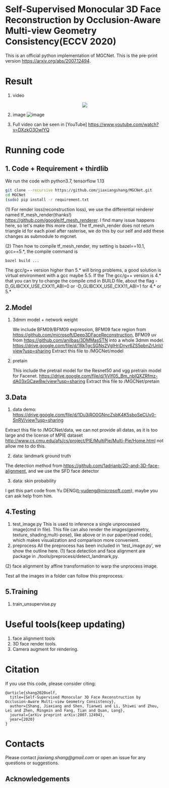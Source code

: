 # Self-Supervised Monocular 3D Face Reconstruction by Occlusion-Aware Multi-view Geometry Consistency(ECCV 2020)
This is an official python implementation of MGCNet. This is the pre-print version https://arxiv.org/abs/2007.12494.

# Result
1. video
  <p align="center"> 
  <img src="githubVisual/ECCV2020_Github.gif">
  </p>
  
2. image
  ![image](https://github.com/jiaxiangshang/MGCNet/blob/master/githubVisual/result_multiPose.jpg)
  
3. Full video can be seen in [YouTube] https://www.youtube.com/watch?v=DXzkO3OwlYQ
  
# Running code
## 1. Code + Requirement + thirdlib
We run the code with python3.7, tensorflow 1.13
```bash
git clone --recursive https://github.com/jiaxiangshang/MGCNet.git
cd MGCNet
(sudo) pip install -r requirement.txt
```
(1) For render loss(reconstruction loss), we use the differential renderer named tf_mesh_render(thanks!) https://github.com/google/tf_mesh_renderer. 
I find many issue happens here, so let's make this more clear.
The tf_mesh_render does not return triangle id for each pixel after rasterise, we do this by our self and add these changes as submodule to mgcnet. 

(2) Then how to compile tf_mesh_render, my setting is bazel==10.1, gcc==5.*, the compile command is 
```bash
bazel build ...
```
The gcc/g++ version higher than 5.* will bring problems, a good solution is virtual environment with a gcc maybe 5.5.
If the The gcc/g++ version is 4.* that you can try to change the compile cmd in BUILD file, about the flag -D_GLIBCXX_USE_CXX11_ABI=0 or -D_GLIBCXX_USE_CXX11_ABI=1 for 4.* or 5.*

## 2.Model
1. 3dmm model + network weight

   We include BFM09/BFM09 expression, BFM09 face region from https://github.com/microsoft/Deep3DFaceReconstruction, BFM09 uv from https://github.com/anilbas/3DMMasSTN into a whole 3dmm model.
  https://drive.google.com/file/d/1RkTgcSGNs2VglHriDnyr6ZS5pbnZrUnV/view?usp=sharing
  Extract this file to /MGCNet/model
2. pretain

   This include the pretrail model for the Resnet50 and vgg pretrain model for Facenet.
  https://drive.google.com/file/d/1jVlf05_Bm_nbIQXZRfmz-dA03xGCawBw/view?usp=sharing
  Extract this file to /MGCNet/pretain
  
## 3.Data
1. data demo: https://drive.google.com/file/d/1Du3iRO0GNncZsbK4K5sboSeCUv0-SnRV/view?usp=sharing
  
  Extract this file to /MGCNet/data, we can not provide all datas, as it is too large and the license of MPIE dataset http://www.cs.cmu.edu/afs/cs/project/PIE/MultiPie/Multi-Pie/Home.html not allow me to do this.
  
2. data: landmark ground truth 

  The detection method from https://github.com/1adrianb/2D-and-3D-face-alignment, and we use the SFD face detector
  
3. data: skin probability

  I get this part code from Yu DENG(t-yudeng@microsoft.com), maybe you can ask help from him.

## 4.Testing
1. test_image.py
  This is used to inference a single unprocessed image(cmd in file).
  This file can also render the images(geometry, texture, shading,multi-pose), like above or in our paper(read code), which makes visualization and comparison more convenient.
2. preprocess
  All the preprocess has been included in 'test_image.py', we show the outline here.
  (1) face detection and face alignment are package in ./tools/preprocess/detect_landmark,py.
  
  (2) face alignment by affine transformation to warp the unprocess image.
  
  Test all the images in a folder can follow this preprocess.
  
## 5.Training
1. train_unsupervise.py

# Useful tools(keep updating)
1. face alignment tools
2. 3D face render tools.
3. Camera augment for rendering.

# Citation
If you use this code, please consider citing:

```
@article{shang2020self,
  title={Self-Supervised Monocular 3D Face Reconstruction by Occlusion-Aware Multi-view Geometry Consistency},
  author={Shang, Jiaxiang and Shen, Tianwei and Li, Shiwei and Zhou, Lei and Zhen, Mingmin and Fang, Tian and Quan, Long},
  journal={arXiv preprint arXiv:2007.12494},
  year={2020}
}
```

# Contacts
Please contact _jiaxiang.shang@gmail.com_ or open an issue for any questions or suggestions.

## Acknowledgements
